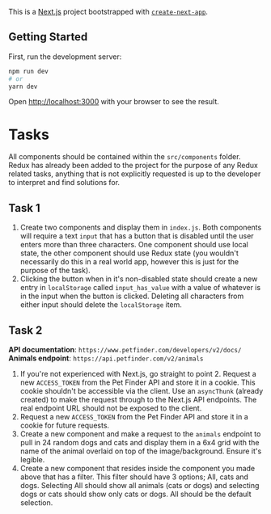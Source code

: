 This is a [Next.js](https://nextjs.org/) project bootstrapped with [`create-next-app`](https://github.com/vercel/next.js/tree/canary/packages/create-next-app).

## Getting Started

First, run the development server:

```bash
npm run dev
# or
yarn dev
```

Open [http://localhost:3000](http://localhost:3000) with your browser to see the result.

# Tasks

All components should be contained within the `src/components` folder. Redux has already been added to the project for the purpose of any Redux related tasks, anything that is not explicitly requested is up to the developer to interpret and find solutions for.

## Task 1

1. Create two components and display them in `index.js`. Both components will require a text `input` that has a button that is disabled until the user enters more than three characters. One component should use local state, the other component should use Redux state (you wouldn't necessarily do this in a real world app, however this is just for the purpose of the task).
2. Clicking the button when in it's non-disabled state should create a new entry in `localStorage` called `input_has_value` with a value of whatever is in the input when the button is clicked. Deleting all characters from either input should delete the `localStorage` item.

## Task 2

<strong>API documentation</strong>: `https://www.petfinder.com/developers/v2/docs/` <br/>
<strong>Animals endpoint</strong>: `https://api.petfinder.com/v2/animals`

1. If you're not experienced with Next.js, go straight to point 2. Request a new `ACCESS_TOKEN` from the Pet Finder API and store it in a cookie. This cookie shouldn't be accessible via the client. Use an `asyncThunk` (already created) to make the request through to the Next.js API endpoints. The real endpoint URL should not be exposed to the client.
2. Request a new `ACCESS_TOKEN` from the Pet Finder API and store it in a cookie for future requests.
3. Create a new component and make a request to the `animals` endpoint to pull in 24 random dogs and cats and display them in a 6x4 grid with the name of the animal overlaid on top of the image/background. Ensure it's legible.
4. Create a new component that resides inside the component you made above that has a filter. This filter should have 3 options; All, cats and dogs. Selecting All should show all animals (cats or dogs) and selecting dogs or cats should show only cats or dogs. All should be the default selection.